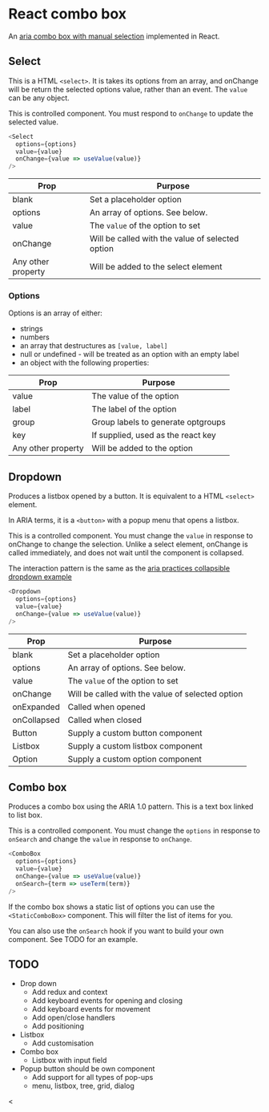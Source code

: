 # React combo box

An [aria combo box with manual selection](https://www.w3.org/TR/wai-aria-practices-1.1/#combobox) implemented in React.

## Select

This is a HTML `<select>`.
It is takes its options from an array, and onChange will be return the selected options value, rather than an event.
The `value` can be any object.

This is controlled component.  You must respond to `onChange` to update the selected value.

```js
<Select
  options={options}
  value={value}
  onChange={value => useValue(value)}
/>
```

| Prop               | Purpose                                          |
| ----               | ----                                             |
| blank              | Set a placeholder option                         |
| options            | An array of options.  See below.                 |
| value              | The `value` of the option to set                 |
| onChange           | Will be called with the value of selected option |
| Any other property | Will be added to the select element              |

### Options

Options is an array of either:
- strings
- numbers
- an array that destructures as `[value, label]`
- null or undefined - will be treated as an option with an empty label
- an object with the following properties:

| Prop               | Purpose                            |
| ----               | ----                               |
| value              | The value of the option            |
| label              | The label of the option            |
| group              | Group labels to generate optgroups |
| key                | If supplied, used as the react key |
| Any other property | Will be added to the option        |

## Dropdown

Produces a listbox opened by a button. It is equivalent to a HTML `<select>` element.

In ARIA terms, it is a `<button>` with a popup menu that opens a listbox.

This is a controlled component.  You must change the `value` in response to onChange to change the selection.
Unlike a select element, onChange is called immediately, and does not wait until the component is collapsed.

The interaction pattern is the same as the [aria practices collapsible dropdown example](https://www.w3.org/TR/wai-aria-practices/examples/listbox/listbox-collapsible.html)

```js
<Dropdown
  options={options}
  value={value}
  onChange={value => useValue(value)}
/>
```

| Prop        | Purpose                                          |
| ----        | ----                                             |
| blank       | Set a placeholder option                         |
| options     | An array of options.  See below.                 |
| value       | The `value` of the option to set                 |
| onChange    | Will be called with the value of selected option |
| onExpanded  | Called when opened                               |
| onCollapsed | Called when closed                               |
| Button      | Supply a custom button component                 |
| Listbox     | Supply a custom listbox component                |
| Option      | Supply a custom option component                 |

## Combo box

Produces a combo box using the ARIA 1.0 pattern.
This is a text box linked to list box.

This is a controlled component.  You must change the `options` in response to `onSearch`
and change the `value` in response to `onChange`.

```js
<ComboBox
  options={options}
  value={value}
  onChange={value => useValue(value)}
  onSearch={term => useTerm(term)}
/>
```

If the combo box shows a static list of options you can use the `<StaticComboBox>` component.
This will filter the list of items for you.

You can also use the `onSearch` hook if you want to build your own component.  See TODO for an example.

## TODO

- Drop down
  - Add redux and context
  - Add keyboard events for opening and closing
  - Add keyboard events for movement
  - Add open/close handlers
  - Add positioning
- Listbox
  - Add customisation
- Combo box
  - Listbox with input field
- Popup button should be own component
  - Add support for all types of pop-ups 
  - menu, listbox, tree, grid, dialog

<DropDown>
<ComboBox>
<


